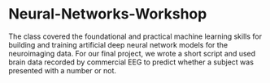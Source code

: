 # Neural-Networks-Workshop

The class covered the foundational and practical machine learning skills for building and training artificial deep neural network models for the neuroimaging data.
For our final project, we wrote a short script and used brain data recorded by commercial EEG to predict whether a subject was presented with a number or not. 
